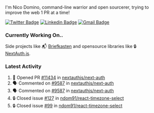 
I'm Nico Domino, command-line warrior and open sourcerer, trying to improve the web 1 PR at a time!

[![Twitter Badge](https://img.shields.io/badge/-@ndom91-1ca0f1?style=flat-square&labelColor=1ca0f1&logo=twitter&logoColor=white&link=https://twitter.com/ndom91)](https://twitter.com/ndom91) [![Linkedin Badge](https://img.shields.io/badge/-ndom91-blue?style=flat-square&logo=Linkedin&logoColor=white&link=https://www.linkedin.com/in/ndom91/)](https://www.linkedin.com/in/ndom91/) [![Gmail Badge](https://img.shields.io/badge/-yo@ndo.dev-c14438?style=flat-square&logo=mail.ru&logoColor=white&link=mailto:yo@ndo.dev)](mailto:yo@ndo.dev)

### Currently Working On..

Side projects like 📬 [Briefkasten](https://briefkastenhq.com) and opensource libraries like 🔒 [NextAuth.js](https://github.com/nextauthjs/next-auth).

<!--START_SECTION_PROFILE_VIEWS:readme-info-->
<!--END_SECTION_PROFILE_VIEWS:readme-info-->

<!--START_SECTION_DAILY_COMMIT:readme-info-->
<!--END_SECTION_DAILY_COMMIT:readme-info-->

<!--START_SECTION_WEEKLY_COMMIT:readme-info-->
<!--END_SECTION_WEEKLY_COMMIT:readme-info-->

### Latest Activity

<!--START_SECTION:activity-->
1. 💪 Opened PR [#11434](https://github.com/nextauthjs/next-auth/pull/11434) in [nextauthjs/next-auth](https://github.com/nextauthjs/next-auth)
2. 🗣 Commented on [#9587](https://github.com/nextauthjs/next-auth/pull/9587#issuecomment-2246055596) in [nextauthjs/next-auth](https://github.com/nextauthjs/next-auth)
3. 🗣 Commented on [#9587](https://github.com/nextauthjs/next-auth/pull/9587#issuecomment-2246049579) in [nextauthjs/next-auth](https://github.com/nextauthjs/next-auth)
4. 🔒 Closed issue [#127](https://github.com/ndom91/react-timezone-select/issues/127) in [ndom91/react-timezone-select](https://github.com/ndom91/react-timezone-select)
5. 🔒 Closed issue [#99](https://github.com/ndom91/react-timezone-select/issues/99) in [ndom91/react-timezone-select](https://github.com/ndom91/react-timezone-select)
<!--END_SECTION:activity-->
